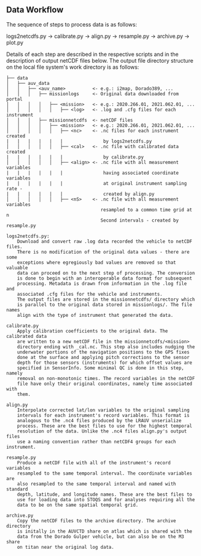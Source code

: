 ## Data Workflow

The sequence of steps to process data is as follows:

  logs2netcdfs.py → calibrate.py → align.py → resample.py → archive.py → plot.py

Details of each step are described in the respective scripts and in the
description of output netCDF files below. The output file directory structure
on the local file system's work directory is as follows:

    ├── data
    │   ├── auv_data
    │   │   ├── <auv_name>          <- e.g.: i2map, Dorado389, ...
    │   │   │   ├── missionlogs     <- Original data downloaded from portal
    │   │   │   │   ├── <mission>   <- e.g.: 2020.266.01, 2021.062.01, ...
    │   │   │   │   │   ├── <log>   <- .log and .cfg files for each instrument
    │   │   │   ├── missionnetcdfs  <- netCDF files
    │   │   │   │   ├── <mission>   <- e.g.: 2020.266.01, 2021.062.01, ...
    │   │   │   │   │   ├── <nc>    <- .nc files for each instrument created
    |   |   |   |   |   |               by logs2netcdfs.py
    │   │   │   │   │   ├── <cal>   <- .nc file with calibrated data created
    |   |   |   |   |   |               by calibrate.py
    │   │   │   │   │   ├── <align> <- .nc file with all measurement variables
    |   |   |   |   |   |               having associated coordinate variables
    |   |   |   |   |   |               at original instrument sampling rate -
    |   |   |   |   |   |               created by align.py
    │   │   │   │   │   ├── <nS>    <- .nc file with all measurement variables
                                       resampled to a common time grid at n 
                                       Second intervals - created by resample.py

    logs2netcdfs.py:
        Download and convert raw .log data recorded the vehicle to netCDF files.
        There is no modification of the original data values - there are some
        exceptions where egregiously bad values are removed so that valuable 
        data can proceed on to the next step of processing. The conversion
        is done to begin with an interoperable data format for subsequent
        processing. Metadata is drawn from information in the .log file and
        associated .cfg files for the vehicle and instruments.
        The output files are stored in the missionnetcdfs/ directory which
        is parallel to the original data stored in missionlogs/. The file names
        align with the type of instrument that generated the data.

    calibrate.py
        Apply calibration coefficients to the original data. The calibrated data
        are written to a new netCDF file in the missionnetcdfs/<mission>
        directory ending with _cal.nc. This step also includes nudging the
        underwater portions of the navigation positions to the GPS fixes 
        done at the surface and applying pitch corrections to the sensor
        depth for those sensors (instruments) for which offset values are
        specified in SensorInfo. Some minimal QC is done in this step, namely 
        removal on non-monotonic times. The record variables in the netCDF 
        file have only their original coordinates, namely time associated with
        them.

    align.py
        Interpolate corrected lat/lon variables to the original sampling
        intervals for each instrument's record variables. This format is 
        analogous to the .nc4 files produced by the LRAUV unserialize
        process. These are the best files to use for the highest temporal 
        resolution of the data. Unlike the .nc4 files align.py's output files
        use a naming convention rather than netCDF4 groups for each instrument.

    resample.py
        Produce a netCDF file with all of the instrument's record variables
        resampled to the same temporal interval. The coordinate variables are
        also resampled to the same temporal interval and named with standard
        depth, latitude, and longitude names. These are the best files to
        use for loading data into STOQS and for analyses requiring all the
        data to be on the same spatial temporal grid.

    archive.py
        Copy the netCDF files to the archive directory. The archive directory
        is initally in the AUVCTD share on atlas which is shared with the
        data from the Dorado Gulper vehicle, but can also be on the M3 share
        on titan near the original log data. 
